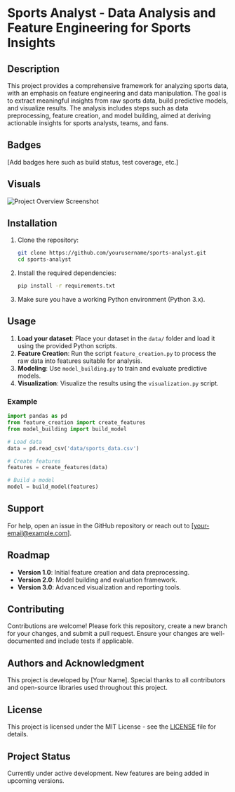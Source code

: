 
# Sports Analyst - Data Analysis and Feature Engineering for Sports Insights

## Description
This project provides a comprehensive framework for analyzing sports data, with an emphasis on feature engineering and data manipulation. The goal is to extract meaningful insights from raw sports data, build predictive models, and visualize results. The analysis includes steps such as data preprocessing, feature creation, and model building, aimed at deriving actionable insights for sports analysts, teams, and fans.

## Badges
[Add badges here such as build status, test coverage, etc.]

## Visuals
![Project Overview Screenshot](path_to_image_or_video.gif)

## Installation

1. Clone the repository:
   ```bash
   git clone https://github.com/yourusername/sports-analyst.git
   cd sports-analyst
   ```

2. Install the required dependencies:
   ```bash
   pip install -r requirements.txt
   ```

3. Make sure you have a working Python environment (Python 3.x).

## Usage

1. **Load your dataset**: Place your dataset in the `data/` folder and load it using the provided Python scripts.
2. **Feature Creation**: Run the script `feature_creation.py` to process the raw data into features suitable for analysis.
3. **Modeling**: Use `model_building.py` to train and evaluate predictive models.
4. **Visualization**: Visualize the results using the `visualization.py` script.

### Example

```python
import pandas as pd
from feature_creation import create_features
from model_building import build_model

# Load data
data = pd.read_csv('data/sports_data.csv')

# Create features
features = create_features(data)

# Build a model
model = build_model(features)
```

## Support
For help, open an issue in the GitHub repository or reach out to [your-email@example.com].

## Roadmap
- **Version 1.0**: Initial feature creation and data preprocessing.
- **Version 2.0**: Model building and evaluation framework.
- **Version 3.0**: Advanced visualization and reporting tools.

## Contributing
Contributions are welcome! Please fork this repository, create a new branch for your changes, and submit a pull request. Ensure your changes are well-documented and include tests if applicable.

## Authors and Acknowledgment
This project is developed by [Your Name]. Special thanks to all contributors and open-source libraries used throughout this project.

## License
This project is licensed under the MIT License - see the [LICENSE](LICENSE) file for details.

## Project Status
Currently under active development. New features are being added in upcoming versions.
